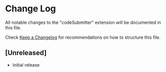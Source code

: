 # Change Log

All notable changes to the "codeSubmitter" extension will be documented in this file.

Check [Keep a Changelog](http://keepachangelog.com/) for recommendations on how to structure this file.

## [Unreleased]

- Initial release